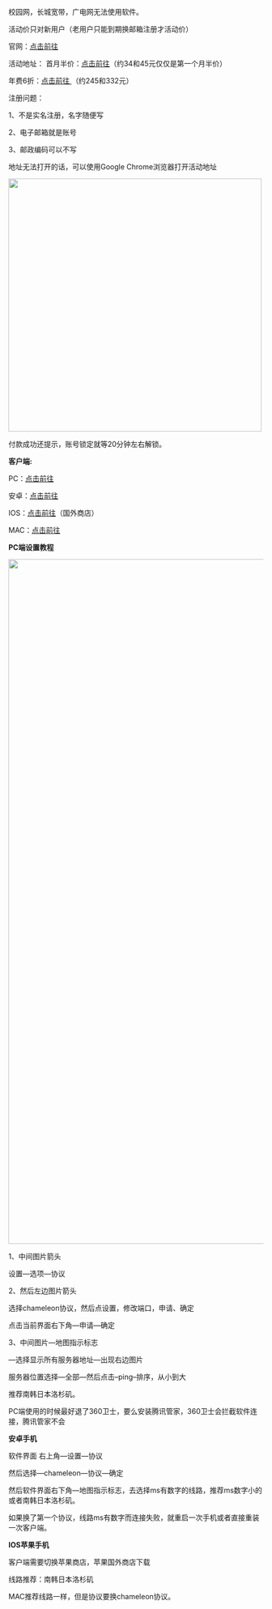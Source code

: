 校园网，长城宽带，广电网无法使用软件。

活动价只对新用户（老用户只能到期换邮箱注册才活动价）

官网：<a href="https://www.accelerator-vy.org/zh/vyprvpn/world-cup-special?offer_id=235&amp;aff_id=3987" target="_blank" rel="noopener noreferrer nofollow">点击前往</a>

活动地址：
首月半价：<a href="https://www.accelerator-vy.org/zh/special/vpn-promo?offer_id=193&amp;aff_id=3987" target="_blank" rel="noopener noreferrer nofollow">点击前往</a>（约34和45元仅仅是第一个月半价）

年费6折：<a href="https://www.accelerator-vy.org/zh/vyprvpn/world-cup-special?offer_id=235&amp;aff_id=3987" target="_blank" rel="noopener noreferrer nofollow">点击前往 </a>（约245和332元）

注册问题：

1、不是实名注册，名字随便写

2、电子邮箱就是账号

3、邮政编码可以不写

地址无法打开的话，可以使用Google Chrome浏览器打开活动地址

<img src="https://uploader.shimo.im/f/uTnBNeY6UzspW8lh.jpg!thumbnail" width="500" height="auto" data-src="https://uploader.shimo.im/f/uTnBNeY6UzspW8lh.jpg!thumbnail" />

付款成功还提示，账号锁定就等20分钟左右解锁。

<strong>客户端:</strong>

PC：<a href="https://www.accelerator-vy.org/downloads/vyprvpn/desktop/windows/production/2.16.4.9212/VyprVPN-2.16.4.9212-installer.exe" target="_blank" rel="noopener noreferrer nofollow">点击前往</a>

安卓：<a href="https://www.accelerator-vy.org/downloads/vyprvpn/mobile/android/production/2.30.0.10229/VyprVpn-2.30.0.10229.apk" target="_blank" rel="noopener noreferrer nofollow">点击前往</a>

IOS：<a href="https://itunes.apple.com/app/id577635689?mt=8" target="_blank" rel="noopener noreferrer nofollow">点击前往</a>（国外商店）

MAC：<a href="https://www.accelerator-vy.org/downloads/vyprvpn/desktop/mac/production/2.20.0.6706/VyprVPN_v2.20.0.6706.dmg" target="_blank" rel="noopener noreferrer nofollow">点击前往</a>

<strong>PC端设置教程</strong>

<img src="https://uploader.shimo.im/f/tgJEP4thPkQqge9s.jpg!thumbnail" width="1353" height="auto" data-src="https://uploader.shimo.im/f/tgJEP4thPkQqge9s.jpg!thumbnail" />

1、中间图片箭头

设置—选项—协议

2、然后左边图片箭头

选择chameleon协议，然后点设置，修改端口，申请、确定

点击当前界面右下角—申请—确定

3、中间图片—地图指示标志

—选择显示所有服务器地址—出现右边图片

服务器位置选择—全部—然后点击–ping–排序，从小到大

推荐南韩日本洛杉矶。

PC端使用的时候最好退了360卫士，要么安装腾讯管家，360卫士会拦截软件连接，腾讯管家不会

<strong>安卓手机</strong>

软件界面 右上角—设置—协议

然后选择—chameleon—协议—确定

然后软件界面右下角—地图指示标志，去选择ms有数字的线路，推荐ms数字小的或者南韩日本洛杉矶。

如果换了第一个协议，线路ms有数字而连接失败，就重启一次手机或者直接重装一次客户端。

<strong>IOS苹果手机</strong>

客户端需要切换苹果商店，苹果国外商店下载

线路推荐：南韩日本洛杉矶

MAC推荐线路一样，但是协议要换chameleon协议。
